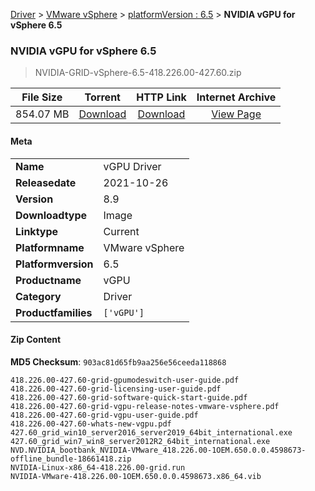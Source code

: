 
[Driver](/README.md)  >  [VMware vSphere](/index/Driver/VMware_vSphere.md)  >  [platformVersion : 6.5](/index/Driver/VMware_vSphere/6.5.md)  >  **NVIDIA vGPU for vSphere 6.5**


###    NVIDIA vGPU for vSphere 6.5

> NVIDIA-GRID-vSphere-6.5-418.226.00-427.60.zip   


| **File Size** | **Torrent**  | **HTTP Link** | **Internet Archive** |
|:-------------:|:------------:|:-------------:|:--------------------:|
| 854.07 MB |  [Download](https://archive.org/download/nvgpu_NVIDIA-GRID-vSphere-6.5-418.226.00-427.60.zip_3ryg2jt2/nvgpu_NVIDIA-GRID-vSphere-6.5-418.226.00-427.60.zip_3ryg2jt2_archive.torrent)       | [Download](https://archive.org/compress/nvgpu_NVIDIA-GRID-vSphere-6.5-418.226.00-427.60.zip_3ryg2jt2) | [View Page](https://archive.org/details/nvgpu_NVIDIA-GRID-vSphere-6.5-418.226.00-427.60.zip_3ryg2jt2)       |

#### Meta

<table>
<tr><td><strong>Name</strong></td><td>vGPU Driver</td></tr>
<tr><td><strong>Releasedate</strong></td><td>2021-10-26</td></tr>
<tr><td><strong>Version</strong></td><td>8.9</td></tr>
<tr><td><strong>Downloadtype</strong></td><td>Image</td></tr>
<tr><td><strong>Linktype</strong></td><td>Current</td></tr>
<tr><td><strong>Platformname</strong></td><td>VMware vSphere</td></tr>
<tr><td><strong>Platformversion</strong></td><td>6.5</td></tr>
<tr><td><strong>Productname</strong></td><td>vGPU</td></tr>
<tr><td><strong>Category</strong></td><td>Driver</td></tr>
<tr><td><strong>Productfamilies</strong></td><td><code>['vGPU']</code></td></tr>
</table>

#### Zip Content

**MD5 Checksum**: `903ac81d65fb9aa256e56ceeda118868`

```text
418.226.00-427.60-grid-gpumodeswitch-user-guide.pdf
418.226.00-427.60-grid-licensing-user-guide.pdf
418.226.00-427.60-grid-software-quick-start-guide.pdf
418.226.00-427.60-grid-vgpu-release-notes-vmware-vsphere.pdf
418.226.00-427.60-grid-vgpu-user-guide.pdf
418.226.00-427.60-whats-new-vgpu.pdf
427.60_grid_win10_server2016_server2019_64bit_international.exe
427.60_grid_win7_win8_server2012R2_64bit_international.exe
NVD.NVIDIA_bootbank_NVIDIA-VMware_418.226.00-1OEM.650.0.0.4598673-offline_bundle-18661418.zip
NVIDIA-Linux-x86_64-418.226.00-grid.run
NVIDIA-VMware-418.226.00-1OEM.650.0.0.4598673.x86_64.vib
```